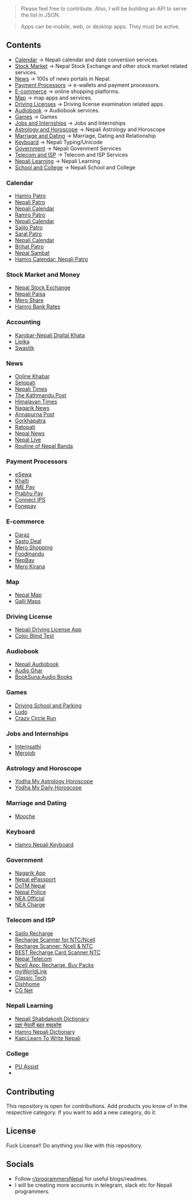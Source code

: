 > Please feel free to contribute. Also, I will be building an API to serve the list in JSON.

> Apps can be mobile, web, or desktop apps. They must be active.

## Contents
- [Calendar](#calendar) -> Nepali calendar and date conversion services.
- [Stock Market](#stock-market-and-money) -> Nepal Stock Exchange and other stock market related services.
- [News](#news) -> 100s of news portals in Nepal.
- [Payment Processors](#payment-processors) -> e-wallets and payment processors.
- [E-commerce](#e-commerce) -> online shopping platforms.
- [Map](#map) -> map apps and services.
- [Driving Licenses](#driving-license) -> Driving license examination related apps.
- [Audiobook](#audiobook) -> Audiobook services.
- [Games](#games) -> Games
- [Jobs and Internships](#jobs-and-internships) -> Jobs and Internships
- [Astrology and Horoscope](#astrology-and-horoscope) -> Nepali Astrology and Horoscope
- [Marriage and Dating](#marrige-and-dating)  -> Marriage, Dating and Relationship
- [Keyboard](#keyboard) -> Nepali Typing/Unicode
- [Government](#government) -> Nepali Govenment Services
- [Telecom and ISP](#telecom-and-isp) -> Telecom and ISP Services
- [Nepali Learning](#nepali-learning) -> Nepali Learning
- [School and College](#school-and-college) -> Nepali School and College

### Calendar
- [Hamro Patro](https://www.hamropatro.com/)
- [Nepali Patro](https://nepalipatro.com.np/)
- [Nepali Calendar](https://nepalicalendar.rat32.com/)
- [Ramro Patro](https://ramropatro.com/)
- [Nepali Calendar](https://play.google.com/store/apps/details?id=np.com.nareshmdr.nepalicalendar)
- [Sajilo Patro](https://play.google.com/store/apps/details?id=com.nayapatro)
- [Saral Patro](https://play.google.com/store/apps/details?id=com.saralapps.saralpatro)
- [Nepali Calendar](https://play.google.com/store/apps/details?id=np.com.joshisijan.nepali_calendar)
- [Brihat Patro](https://play.google.com/store/apps/details?id=com.nepaliyogi.brihatpatro)
- [Nepal Sambat](https://play.google.com/store/apps/details?id=com.spiralogics.nepalsambat)
- [Hamro Calendar: Nepali Patro](https://play.google.com/store/apps/details?id=com.ts.hamrocalendar)

### Stock Market and Money
- [Nepal Stock Exchange](https://www.nepalstock.com/)
- [Nepali Paisa](https://www.nepalipaisa.com/)
- [Mero Share](https://www.meroshare.cdsc.com.np/)
- [Hamro Bank Rates](https://play.google.com/store/apps/details?id=com.hamropatro.bankrates)

### Accounting
- [Karobar-Nepali Digital Khata](https://play.google.com/store/apps/details?id=com.bytecaretech.merokarobar)
- [Lipika](https://lipikasoftware.com/)
- [Swastik](https://hitechnepal.com.np/swastik-business-accounting-software.php)

### News
- [Online Khabar](https://www.onlinekhabar.com/)
- [Setopati](https://www.setopati.com/)
- [Nepali Times](https://www.nepalitimes.com/)
- [The Kathmandu Post](https://kathmandupost.com/)
- [Himalayan Times](https://thehimalayantimes.com/)
- [Nagarik News](https://nagariknews.nagariknetwork.com/)
- [Annapurna Post](https://annapurnapost.com/)
- [Gorkhapatra](https://gorkhapatraonline.com/)
- [Ratopati](https://ratopati.com/)
- [Nepal News](https://www.nepalnews.com/)
- [Nepal Live](https://www.nepallive.com/)
- [Routine of Nepal Banda](https://play.google.com/store/apps/details?id=com.ronb_app)

### Payment Processors
- [eSewa](https://esewa.com.np/)
- [Khalti](https://khalti.com/)
- [IME Pay](https://www.imepay.com.np/)
- [Prabhu Pay](https://prabhupay.com/)
- [Connect IPS](https://www.connectips.com/)
- [Fonepay](https://www.fonepay.com/)

### E-commerce
- [Daraz](https://www.daraz.com.np/)
- [Sasto Deal](https://www.sastodeal.com/)
- [Mero Shopping](https://www.meroshopping.com/)
- [Foodmandu](https://foodmandu.com/)
- [NepBay](https://www.nepbay.com/)
- [Mero Kirana](https://www.merokirana.com/)

### Map
- [Nepal Map](https://nepalmap.org/)
- [Galli Maps](https://gallimaps.com/)

### Driving License
- [Nepali Driving License App](https://play.google.com/store/apps/details?id=drivingexamnepal.app)
- [Color Blind Test](https://play.google.com/store/apps/details?id=com.thulotechnology.colorblind)

### Audiobook
- [Nepali Audiobook](https://nepaliaudiobook.com)
- [Audio Ghar](https://play.google.com/store/apps/details?id=com.audioghar.app)
- [BookSuna:Audio Books](https://play.google.com/store/apps/details?id=com.ngp.booksuna)

### Games
- [Driving School and Parking](https://play.google.com/store/apps/details?id=io.yarsa.games.nepaldrivinglicensetest)
- [Ludo](https://play.google.com/store/apps/details?id=io.yarsa.games.ludo)
- [Crazy Circle Run](https://m.apkpure.com/crazy-circle-run/com.karuwaapps.crazycircle)

### Jobs and Internships
- [Internsathi](https://internsathi.com)
- [Merojob](https://merojob.com/)

### Astrology and Horoscope
- [Yodha My Astrology Horoscope](https://play.google.com/store/apps/details?id=com.astroid.yodha.pro)
- [Yodha My Daily Horoscope](https://play.google.com/store/apps/details?id=com.yodhaapp.dailyhoroscope)

### Marriage and Dating
- [Mooche](https://app.mooche.co/)

### Keyboard
- [Hamro Nepali Keyboard](https://play.google.com/store/apps/details?id=com.hamrokeyboard)

### Government
- [Nagarik App](https://play.google.com/store/apps/details?id=com.yajtech.nagarikapp)
- [Nepal ePassport](https://play.google.com/store/apps/details?id=com.dop.passport)
- [DoTM Nepal](https://play.google.com/store/apps/details?id=com.dotmnepal)
- [Nepal Police](https://play.google.com/store/apps/details?id=com.pathway.nepalpolice)
- [NEA Official](https://play.google.com/store/apps/details?id=com.nepalelectricityauthority.nea)
- [NEA Charge](https://play.google.com/store/apps/details?id=com.wanbangauto.neapower)

### Telecom and ISP
- [Sajilo Recharge](https://play.google.com/store/apps/details?id=np.com.ishandongol.sajilorecharge)
- [Recharge Scanner for NTC/Ncell](https://play.google.com/store/apps/details?id=np.com.rsubedi.ncellntcservices)
- [Recharge Scanner: Ncell & NTC](https://play.google.com/store/apps/details?id=com.nepdroid.NtcNcellServiceRemover)
- [BEST Recharge Card Scanner NTC](https://play.google.com/store/apps/details?id=com.susankya.ncellntcscan)
- [Nepal Telecom](https://play.google.com/store/apps/details?id=shirantech.android.nepaltelecom)
- [Ncell App: Recharge, Buy Packs](https://play.google.com/store/apps/details?id=com.mventus.ncell.activity)
- [myWorldLink](https://play.google.com/store/apps/details?id=np.com.worldlink.worldlinkapp)
- [Classic Tech](https://play.google.com/store/apps/details?id=com.classic.np.app)
- [Dishhome](https://play.google.com/store/apps/details?id=com.shirantech.dishhome)
- [CG Net](https://play.google.com/store/apps/details?id=np.com.cgnet.customerapp)

### Nepali Learning
- [Nepali Shabdakosh Dictionary](https://play.google.com/store/apps/details?id=com.nepalishabdakosh)
- [प्रज्ञा नेपाली बृहत् शब्दकोश](https://play.google.com/store/apps/details?id=np.com.naya.sabdakosh)
- [Hamro Nepali Dictionary](https://play.google.com/store/apps/details?id=com.hamropatro.dictionary)
- [Kapi:Learn To Write Nepali](https://play.google.com/store/apps/details?id=com.susonsapkota.kapi)

### College
- [PU Assist](https://play.google.com/store/apps/details?id=com.thesaugat.puassist)
- 

## Contributing
This repository is open for contributions. Add products you know of in the respective category. If you want to add a new category, do it.

## License
Fuck License!! Do anything you like with this repository.

## Socials
- Follow [r/programmersNepal](https://www.reddit.com/r/ProgrammersNepal/) for useful blogs/readmes.
- I will be creating more accounts in telegram, slack etc for Nepali programmers.
